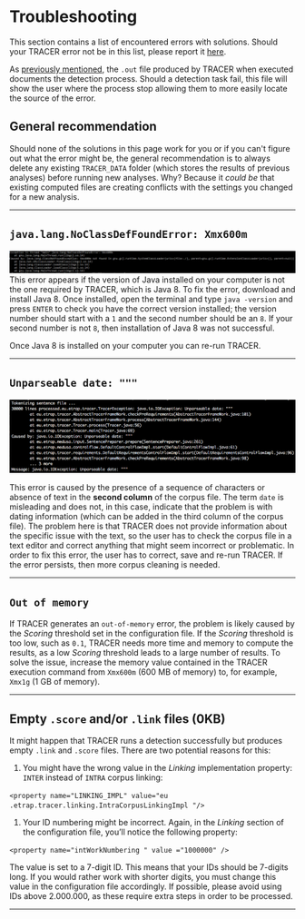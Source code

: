 # Troubleshooting

This section contains a list of encountered errors with solutions. Should your TRACER error not be in this list, please report it [here](http://www.etrap.eu/redmine/projects/tracer).

As [previously mentioned](/execution-of-tracer.md), the `.out` file produced by TRACER when executed documents the detection process. Should a detection task fail, this file will show the user where the process stop allowing them to more easily locate the source of the error. 

## General recommendation

Should none of the solutions in this page work for you or if you can't figure out what the error might be, the general recommendation is to always delete any existing `TRACER_DATA` folder \(which stores the results of previous analyses\) before running new analyses. Why? Because it _could be_ that existing computed files are creating conflicts with the settings you changed for a new analysis.

---

## `java.lang.NoClassDefFoundError: Xmx600m`

![](/assets/wrong-Java.png)This error appears if the version of Java installed on your computer is not the one required by TRACER, which is Java 8. To fix the error, download and install Java 8. Once installed, open the terminal and type `java -version` and press `ENTER` to check you have the correct version installed; the version number should start with a `1` and the second number should be an `8`.  If your second number is not `8`, then installation of Java 8 was not successful.

Once Java 8 is installed on your computer you can re-run TRACER.

---

## `Unparseable date: """`

![](/assets/unparseable-date.png)

This error is caused by the presence of a sequence of characters or absence of text in the **second column** of the corpus file. The term `date` is misleading and does not, in this case, indicate that the problem is with dating information \(which can be added in the third column of the corpus file\). The problem here is that TRACER does not provide information about the specific issue with the text, so the user has to check the corpus file in a text editor and correct anything that might seem incorrect or problematic. In order to fix this error, the user has to correct, save and re-run TRACER. If the error persists, then more corpus cleaning is needed.

---

## `Out of memory`

If TRACER generates an `out-of-memory` error, the problem is likely caused by the _Scoring_ threshold set in the configuration file. If the _Scoring_ threshold is too low, such as `0.1`, TRACER needs more time and memory to compute the results, as a low _Scoring_ threshold leads to a large number of results. To solve the issue, increase the memory value contained in the TRACER execution command from `Xmx600m` \(600 MB of memory\) to, for example, `Xmx1g` \(1 GB of memory\).

---

## Empty `.score` and/or `.link` files \(0KB\)

It might happen that TRACER runs a detection successfully but produces empty `.link` and `.score` files. There are two potential reasons for this:

1. You might have the wrong value in the _Linking_ implementation property: `INTER` instead of `INTRA` corpus linking:

`<property name="LINKING_IMPL" value="eu .etrap.tracer.linking.IntraCorpusLinkingImpl "/>`

1. Your ID numbering might be incorrect. Again, in the _Linking_ section of the configuration file, you’ll notice the following property:

`<property name="intWorkNumbering " value ="1000000" />`

The value is set to a 7-digit ID. This means that your IDs should be 7-digits long. If you would rather work with shorter digits, you must change this value in the configuration file accordingly. If possible, please avoid using IDs above 2.000.000, as these require extra steps in order to be processed.

---



